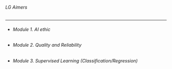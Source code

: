 ###### LG Aimers

---

* ###### Module 1. AI ethic
* ###### Module 2. Quality and Reliability
* ###### Module 3. Supervised Learning (Classification/Regression)